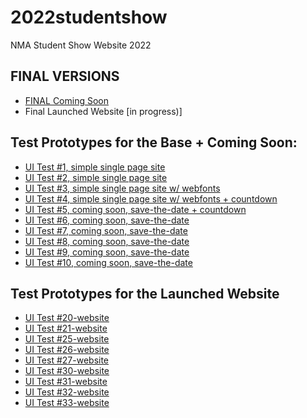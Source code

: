 # 2022studentshow
NMA Student Show Website 2022

## FINAL VERSIONS
* [FINAL Coming Soon](https://newmediaarts.github.io/2022studentshow/comingsoon/)
* Final Launched Website [in progress)]

## Test Prototypes for the Base + Coming Soon:
* [UI Test #1, simple single page site](https://newmediaarts.github.io/2022studentshow/prototypes/test01/)
* [UI Test #2, simple single page site](https://newmediaarts.github.io/2022studentshow/prototypes/test02/)
* [UI Test #3, simple single page site w/ webfonts ](https://newmediaarts.github.io/2022studentshow/prototypes/test03/)
* [UI Test #4, simple single page site w/ webfonts + countdown](https://newmediaarts.github.io/2022studentshow/prototypes/test04/)
* [UI Test #5, coming soon, save-the-date + countdown](https://newmediaarts.github.io/2022studentshow/prototypes/test05/)
* [UI Test #6, coming soon, save-the-date](https://newmediaarts.github.io/2022studentshow/prototypes/test06/)
* [UI Test #7, coming soon, save-the-date](https://newmediaarts.github.io/2022studentshow/prototypes/test07/)
* [UI Test #8, coming soon, save-the-date](https://newmediaarts.github.io/2022studentshow/prototypes/test08/)
* [UI Test #9, coming soon, save-the-date](https://newmediaarts.github.io/2022studentshow/prototypes/test09/)
* [UI Test #10, coming soon, save-the-date](https://newmediaarts.github.io/2022studentshow/prototypes/test10/)
<!-- * [UI Test #10, coming soon, save-the-date](https://newmediaarts.github.io/2022studentshow/prototypes/test11/) -->

## Test Prototypes for the Launched Website

* [UI Test #20-website](https://newmediaarts.github.io/2022studentshow/prototypes/test20-website/)
* [UI Test #21-website](https://newmediaarts.github.io/2022studentshow/prototypes/test21-website/)
* [UI Test #25-website](https://newmediaarts.github.io/2022studentshow/prototypes/test25-website/)
* [UI Test #26-website](https://newmediaarts.github.io/2022studentshow/prototypes/test26-website/)
* [UI Test #27-website](https://newmediaarts.github.io/2022studentshow/prototypes/test27-website/)
* [UI Test #30-website](https://newmediaarts.github.io/2022studentshow/prototypes/test30-website/)
* [UI Test #31-website](https://newmediaarts.github.io/2022studentshow/prototypes/test31-website/)
* [UI Test #32-website](https://newmediaarts.github.io/2022studentshow/prototypes/test32-website/)
* [UI Test #33-website](https://newmediaarts.github.io/2022studentshow/prototypes/test33-website/)